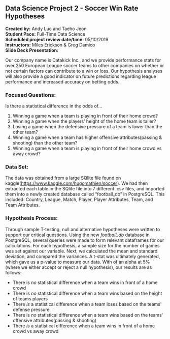 ## Data Science Project 2 - Soccer Win Rate Hypotheses
**Created by:** Andy Luc and Taeho Jeon  
**Student Pace:** Full-Time Data Science  
**Scheduled project review date/time:** 05/10/2019  
**Instructors:** Miles Erickson & Greg Damico  
**Slide Deck Presentation:** 

Our company name is Datakick Inc., and we provide performance stats for over 250 European League soccer teams to other companies on whether or not certain factors can contribute to a win or loss. Our hypothesis analyses will also provide a good indicator on future predictions regarding league performance and increased accuracy on betting odds.

### Focused Questions:  
Is there a statistical difference in the odds of...
1. Winning a game when a team is playing in front of their home crowd?
2. Winning a game when the players’ height of the home team is taller?
3. Losing a game when the defensive pressure of a team is lower than the other team?
4. Winning a game when a team has higher offensive attributes(passing & shooting) than the other team?
5. Winning a game when a team is playing in front of their home crowd vs away crowd?

### Data Set:   
The data was obtained from a large SQlite file found on kaggle(https://www.kaggle.com/hugomathien/soccer). We had then extracted each table in the SQlite file into 7 different .csv files, and imported them into a newly created database called “football_db” in PostgreSQL. This included: Country, League, Match, Player, Player Attributes, Team, and Team Attributes.

### Hypothesis Process: 
Through sample T-testing, null and alternative hypotheses were written to support our critical questions. Using the new *football_db* database in PostgreSQL, several queries were made to form relevant dataframes for our calculations. For each hypothesis, a sample size for the number of games was set against our variable. Next, we calculated the mean and standard deviation, and compared the variances. A t-stat was ultimately generated, which gave us a p-value to measure our data. With of an alpha at 5% (where we either accept or reject a null hypothesis), our results are as follows:
- There is *no* statistical difference when a team wins in front of a home crowd
- There is *no* statistical difference when a team wins based on the height of teams players
- There *is* a statistical difference when a team loses based on the teams' defense pressure
- There is *no* statistical difference when a team wins based on the teams' offensive attributes(passing & shooting)
- There *is* a statistical difference when a team wins in front of a home crowd vs away crowd
